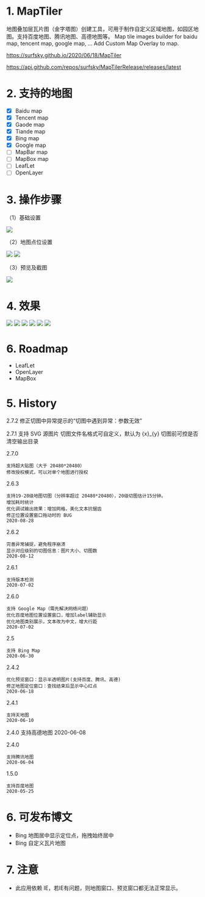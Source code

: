 # 1. MapTiler

地图叠加层瓦片图（金字塔图）创建工具，可用于制作自定义区域地图，如园区地图。支持百度地图、腾讯地图、高德地图等。
Map tile images builder for baidu map, tencent map, google map, ...
Add Custom Map Overlay to map.

https://surfsky.github.io/2020/06/18/MapTiler

https://api.github.com/repos/surfsky/MapTilerRelease/releases/latest

# 2. 支持的地图

- [x] Baidu map
- [x] Tencent map
- [x] Gaode map
- [x] Tiande map
- [x] Bing map
- [x] Google map
- [ ] MapBar map
- [ ] MapBox map
- [ ] LeafLet
- [ ] OpenLayer

# 3. 操作步骤

（1）基础设置

![](./Doc/step_basic.png)

（2）地图点位设置

![](./Doc/step_map.png)
![](./Doc/step_pos.png)

（3）预览及截图

![](./Doc/step_preview.png)

# 4. 效果

![](./Doc/map_baidu.png)
![](./Doc/map_tencent.png)
![](./Doc/map_gaode.png)
![](./Doc/map_tiandi.png)
![](./Doc/map_bing.png)
![](./Doc/map_google.png)


# 6. Roadmap

- LeafLet
- OpenLayer
- MapBox

# 5. History

2.7.2
    修正切图中异常提示的“切图中遇到异常：参数无效”

2.7.1
    支持 SVG 源图片
    切图文件名格式可自定义，默认为 {x}_{y}
    切图前可控是否清空输出目录

2.7.0

    支持超大贴图（大于 20480*20480）
    修改授权模式，可以对单个地图进行授权

2.6.3

    支持19-20级地图切图（分辨率超过 20480*20480），20级切图估计15分钟。
    增加耗时统计
    优化调试输出效果：增加网格，美化文本抗锯齿
    修正位置设置窗口拖动时的 BUG
    2020-08-28

2.6.2

    完善异常捕捉，避免程序崩溃
    显示对应级别的切图信息：图片大小、切图数
    2020-08-12

2.6.1

    支持版本检测
    2020-07-02

2.6.0

    支持 Google Map（需先解决网络问题）
    优化百度地图位置设置窗口，增加label辅助显示
    优化地图类别展示，文本改为中文，增大行距
    2020-07-02

2.5

    支持 Bing Map
    2020-06-30

2.4.2

    优化预览窗口：显示半透明图片(支持百度、腾讯、高德)
    修正地图定位窗口：查找结束后显示中心红点
    2020-06-18

2.4.1

    支持天地图
    2020-06-10

2.4.0
    支持高德地图
    2020-06-08

2.4.0

    支持腾讯地图
    2020-06-04

1.5.0

    支持百度地图
    2020-05-25


# 6. 可发布博文

- Bing 地图居中显示定位点，拖拽始终居中
- Bing 自定义瓦片地图

# 7. 注意

- 此应用依赖 IE，若IE有问题，则地图窗口、预览窗口都无法正常显示。


